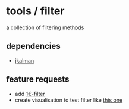 # tools / filter

a collection of filtering methods

## dependencies

* [jkalman](http://sourceforge.net/projects/jkalman)

## feature requests

- add [1€-filter](http://dm-hb.de/do)
- create visualisation to test filter like [this one](http://dm-hb.de/dp)